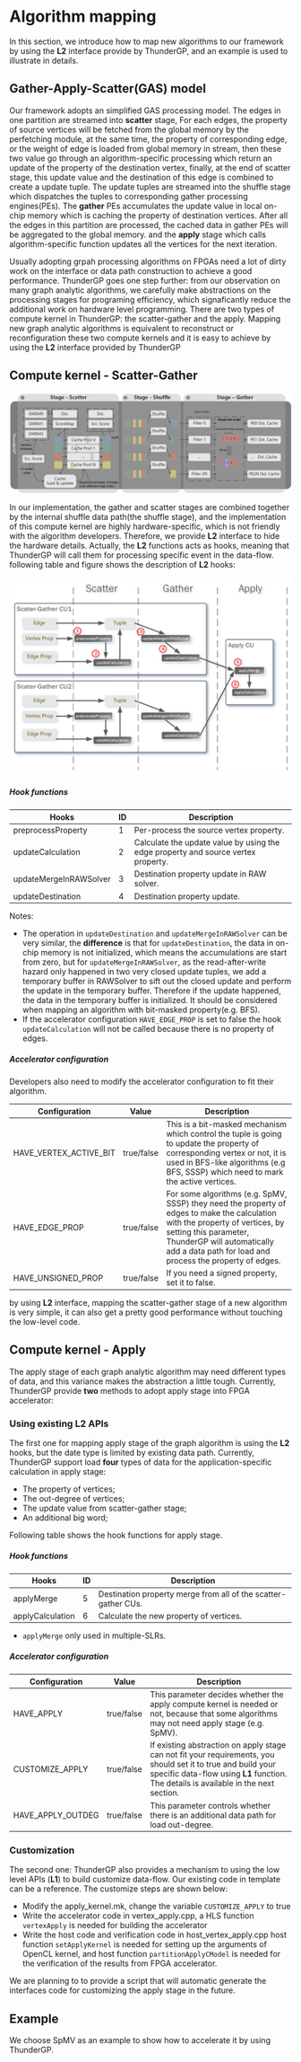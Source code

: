 # Algorithm mapping
In this section, we introduce how to map new algorithms to our framework by using the __L2__ interface provide by ThunderGP, and an example is used to illustrate in details.

## Gather-Apply-Scatter(GAS) model

Our framework adopts an simplified GAS processing model. The edges in one partition are streamed into __scatter__ stage, For each edges, the property of source vertices will be fetched from the global memory by the perfetching module, at the same time, the property of corresponding edge, or the weight of edge is loaded from global memory in stream, then these two value go through an algorithm-specific processing which return an update of the property of the destination vertex, finally, at the end of scatter stage, this update value and the destination of this edge is combined to create a update tuple. The update tuples are streamed into the shuffle stage which dispatches the tuples to corresponding gather processing engines(PEs). The __gather__ PEs accumulates the update value in local on-chip memory which is caching the property of destination vertices. After all the edges in this partition are processed, the cached data in gather PEs will be aggregated to the global memory. and the __apply__ stage which calls algorithm-specific function updates all the vertices for the next iteration.

Usually adopting grpah processing algorithms on FPGAs need a lot of dirty work on the interface or data path construction to achieve a good performance. ThunderGP goes one step further: from our observation on many graph analytic algorithms, we carefully make abstractions on the processing stages for programing efficiency, which signaficantly reduce the additional work on hardware level programming. There are two types of compute kernel in ThunderGP: the scatter-gather and the apply. Mapping new graph analytic algorithms is equivalent to reconstruct or reconfiguration these two compute kernels and it is easy to achieve by using the __L2__ interface provided by ThunderGP


## Compute kernel - Scatter-Gather


![overview](images/overview.png)

In our implementation, the gather and scatter stages are combined together by the internal shuffle data path(the shuffle stage), and the implementation of this compute kernel are highly hardware-specific, which is not friendly with the algorithm developers. Therefore, we provide __L2__ interface to hide the hardware details. Actually, the __L2__ functions acts as hooks, meaning that ThunderGP will call them for processing specific event in the data-flow. following table and figure shows the description of __L2__ hooks:


![l2dataflow](images/l2_dataflow.png)

##### Hook functions

| Hooks    | ID | Description  |
|-----------|--|--------------|
| preprocessProperty | 1 | Per-process the source vertex property. |
| updateCalculation | 2 | Calculate the update value by using the edge property and source vertex property.  |
| updateMergeInRAWSolver| 3 | Destination property update in RAW solver. | 
| updateDestination | 4 | Destination property update. | 

Notes: 

* The operation in ```updateDestination``` and ```updateMergeInRAWSolver``` can be very similar, the __difference__ is that  for ```updateDestination```, the data in on-chip memory is not initialized,  which means the accumulations are start from zero, but for ```updateMergeInRAWSolver```,  as the read-after-write hazard only happened in two very closed update tuples, we add a temporary buffer in RAWSolver to sift out the closed update and perform the update in the temporary buffer. Therefore if the update happened, the data in the temporary buffer is initialized. It should be considered when mapping an algorithm with bit-masked property(e.g. BFS).
* If the accelerator configuration ```HAVE_EDGE_PROP``` is set to false the hook ```updateCalculation``` will not be called because there is no property of edges.

##### Accelerator configuration

Developers also need to modify the accelerator configuration to fit their algorithm. 

| Configuration | Value | Description  |
|---------------|-------|--------------|
| HAVE_VERTEX_ACTIVE_BIT | true/false  | This is a bit-masked mechanism which control the tuple is going to update the property of corresponding vertex or not, it is used in BFS-like algorithms (e.g BFS, SSSP) which need to mark the active vertices. |
| HAVE_EDGE_PROP |         true/false  | For some algorithms (e.g. SpMV, SSSP) they need the property of edges to make the calculation with the property of vertices, by setting this parameter, ThunderGP will automatically add a data path for load and process the property of edges. |
| HAVE_UNSIGNED_PROP    |  true/false  | If you need a signed property, set it to false.  |

by using __L2__ interface, mapping the scatter-gather stage of a new algorithm is very simple, it can also get a pretty good performance without touching the low-level code.

## Compute kernel - Apply

The apply stage of each graph analytic algorithm may need different types of data, and this variance makes the abstraction a little tough. Currently, ThunderGP provide __two__ methods to adopt apply stage into FPGA accelerator: 

### Using existing L2 APIs

The first one for mapping apply stage of the graph algorithm is using the __L2__ hooks, but the date type is limited by existing data path. Currently, ThunderGP support load __four__ types of data for the application-specific calculation in apply stage:  

*  The property of vertices;
*  The out-degree of vertices;
*  The update value from scatter-gather stage;
*  An additional big word;

Following table shows the hook functions for apply stage. 

##### Hook functions

| Hooks    | ID | Description  |
|-----------|--|--------------|
| applyMerge | 5 | Destination property merge from all of the scatter-gather CUs. | 
| applyCalculation | 6 | Calculate the new property of vertices. | 

*  ```applyMerge``` only used in multiple-SLRs.

##### Accelerator configuration

| Configuration | Value | Description  |
|---------------|-------|--------------|
| HAVE_APPLY | true/false  |  This parameter decides whether the apply compute kernel is needed or not, because that some algorithms may not need apply stage (e.g. SpMV).    |
| CUSTOMIZE_APPLY |         true/false  | If existing abstraction on apply stage can not fit your requirements, you should set it to true and build your specific data-flow using __L1__ function. The details is available in the next section.   |
| HAVE_APPLY_OUTDEG    |  true/false  | This parameter controls whether there is an additional data path for load out-degree. |


### Customization

The second one: ThunderGP also provides a mechanism to using the low level APIs (__L1__) to build customize data-flow. Our existing code in template can be a reference. The customize steps are shown below:

* Modify the apply_kernel.mk, change the variable ```CUSTOMIZE_APPLY``` to true
* Write the accelerator code in vertex_apply.cpp, a HLS function ```vertexApply``` is needed for building the accelerator
* Write the host code and verification code in host_vertex_apply.cpp  host function ```setApplyKernel``` is needed for setting up the arguments of OpenCL kernel, and host function ```partitionApplyCModel``` is needed for the verification of the results from FPGA accelerator.  

We are planning to to provide a script that will automatic generate the interfaces code for customizing the apply stage in the future.



## Example
We choose SpMV as an example to show how to accelerate it by using ThunderGP.


